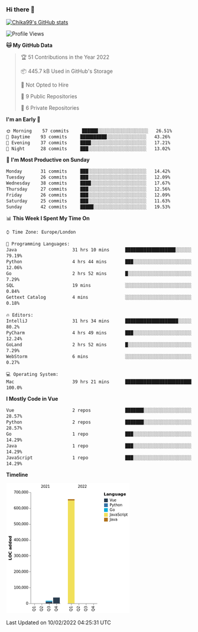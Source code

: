 ### Hi there 👋
[![Chika99's GitHub stats](https://github-readme-stats.vercel.app/api?username=Chika99&count_private=true&show_icons=true)](https://github.com/anuraghazra/github-readme-stats)

<!--START_SECTION:waka-->
![Profile Views](http://img.shields.io/badge/Profile%20Views-7-blue)

**🐱 My GitHub Data** 

> 🏆 51 Contributions in the Year 2022
 > 
> 📦 445.7 kB Used in GitHub's Storage 
 > 
> 🚫 Not Opted to Hire
 > 
> 📜 9 Public Repositories 
 > 
> 🔑 6 Private Repositories  
 > 
**I'm an Early 🐤** 

```text
🌞 Morning    57 commits     ██████░░░░░░░░░░░░░░░░░░░   26.51% 
🌆 Daytime    93 commits     ██████████░░░░░░░░░░░░░░░   43.26% 
🌃 Evening    37 commits     ████░░░░░░░░░░░░░░░░░░░░░   17.21% 
🌙 Night      28 commits     ███░░░░░░░░░░░░░░░░░░░░░░   13.02%

```
📅 **I'm Most Productive on Sunday** 

```text
Monday       31 commits     ███░░░░░░░░░░░░░░░░░░░░░░   14.42% 
Tuesday      26 commits     ███░░░░░░░░░░░░░░░░░░░░░░   12.09% 
Wednesday    38 commits     ████░░░░░░░░░░░░░░░░░░░░░   17.67% 
Thursday     27 commits     ███░░░░░░░░░░░░░░░░░░░░░░   12.56% 
Friday       26 commits     ███░░░░░░░░░░░░░░░░░░░░░░   12.09% 
Saturday     25 commits     ███░░░░░░░░░░░░░░░░░░░░░░   11.63% 
Sunday       42 commits     █████░░░░░░░░░░░░░░░░░░░░   19.53%

```


📊 **This Week I Spent My Time On** 

```text
⌚︎ Time Zone: Europe/London

💬 Programming Languages: 
Java                     31 hrs 10 mins      ███████████████████░░░░░░   79.19% 
Python                   4 hrs 44 mins       ███░░░░░░░░░░░░░░░░░░░░░░   12.06% 
Go                       2 hrs 52 mins       █░░░░░░░░░░░░░░░░░░░░░░░░   7.29% 
SQL                      19 mins             ░░░░░░░░░░░░░░░░░░░░░░░░░   0.84% 
Gettext Catalog          4 mins              ░░░░░░░░░░░░░░░░░░░░░░░░░   0.18%

🔥 Editors: 
IntelliJ                 31 hrs 34 mins      ████████████████████░░░░░   80.2% 
PyCharm                  4 hrs 49 mins       ███░░░░░░░░░░░░░░░░░░░░░░   12.24% 
GoLand                   2 hrs 52 mins       █░░░░░░░░░░░░░░░░░░░░░░░░   7.29% 
WebStorm                 6 mins              ░░░░░░░░░░░░░░░░░░░░░░░░░   0.27%

💻 Operating System: 
Mac                      39 hrs 21 mins      █████████████████████████   100.0%

```

**I Mostly Code in Vue** 

```text
Vue                      2 repos             ███████░░░░░░░░░░░░░░░░░░   28.57% 
Python                   2 repos             ███████░░░░░░░░░░░░░░░░░░   28.57% 
Go                       1 repo              ███░░░░░░░░░░░░░░░░░░░░░░   14.29% 
Java                     1 repo              ███░░░░░░░░░░░░░░░░░░░░░░   14.29% 
JavaScript               1 repo              ███░░░░░░░░░░░░░░░░░░░░░░   14.29%

```


**Timeline**

![Chart not found](https://raw.githubusercontent.com/Chika99/Chika99/main/charts/bar_graph.png) 


 Last Updated on 10/02/2022 04:25:31 UTC
<!--END_SECTION:waka-->

<!--
**Chika99/Chika99** is a ✨ _special_ ✨ repository because its `README.md` (this file) appears on your GitHub profile.

Here are some ideas to get you started:

- 🔭 I’m currently working on ...
- 🌱 I’m currently learning ...
- 👯 I’m looking to collaborate on ...
- 🤔 I’m looking for help with ...
- 💬 Ask me about ...
- 📫 How to reach me: ...
- 😄 Pronouns: ...
- ⚡ Fun fact: ...
-->
